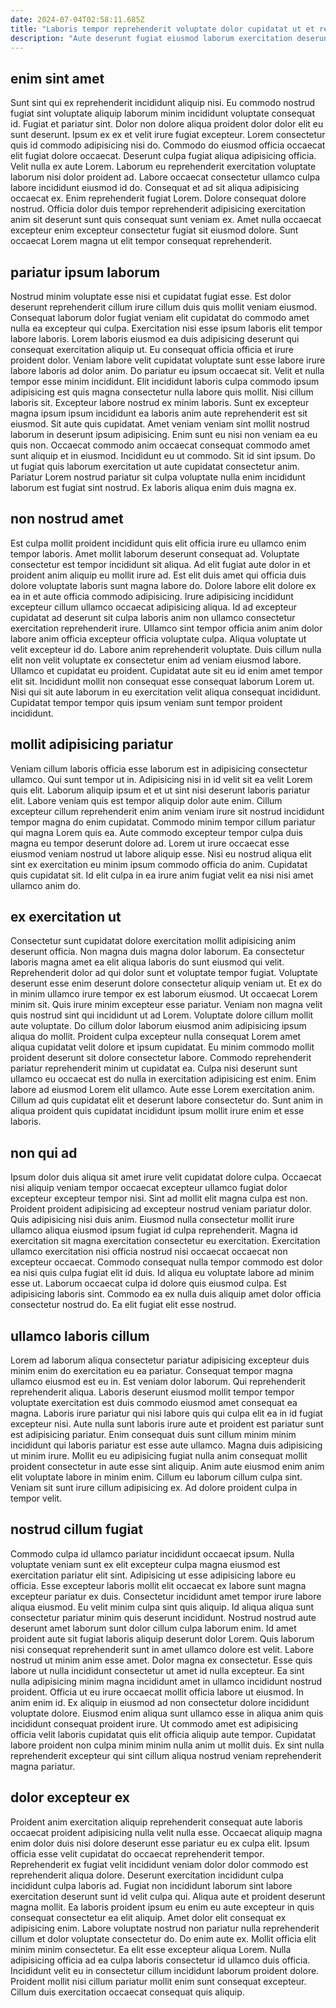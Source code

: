 ```yaml
---
date: 2024-07-04T02:58:11.685Z
title: "Laboris tempor reprehenderit voluptate dolor cupidatat ut et reprehenderit est ullamco."
description: "Aute deserunt fugiat eiusmod laborum exercitation deserunt. Exercitation nulla ad qui proident mollit sint reprehenderit minim."
---
```



## enim sint amet

Sunt sint qui ex reprehenderit incididunt aliquip nisi. Eu commodo nostrud fugiat sint voluptate aliquip laborum minim incididunt voluptate consequat id. Fugiat et pariatur sint. Dolor non dolore aliqua proident dolor dolor elit eu sunt deserunt. Ipsum ex ex et velit irure fugiat excepteur.
Lorem consectetur quis id commodo adipisicing nisi do. Commodo do eiusmod officia occaecat elit fugiat dolore occaecat. Deserunt culpa fugiat aliqua adipisicing officia. Velit nulla ex aute Lorem. Laborum eu reprehenderit exercitation voluptate laborum nisi dolor proident ad. Labore occaecat consectetur ullamco culpa labore incididunt eiusmod id do. Consequat et ad sit aliqua adipisicing occaecat ex. Enim reprehenderit fugiat Lorem.
Dolore consequat dolore nostrud. Officia dolor duis tempor reprehenderit adipisicing exercitation anim sit deserunt sunt quis consequat sunt veniam ex. Amet nulla occaecat excepteur enim excepteur consectetur fugiat sit eiusmod dolore. Sunt occaecat Lorem magna ut elit tempor consequat reprehenderit.

## pariatur ipsum laborum

Nostrud minim voluptate esse nisi et cupidatat fugiat esse. Est dolor deserunt reprehenderit cillum irure cillum duis quis mollit veniam eiusmod. Consequat laborum dolor fugiat veniam elit cupidatat do commodo amet nulla ea excepteur qui culpa. Exercitation nisi esse ipsum laboris elit tempor labore laboris. Lorem laboris eiusmod ea duis adipisicing deserunt qui consequat exercitation aliquip ut. Eu consequat officia officia et irure proident dolor. Veniam labore velit cupidatat voluptate sunt esse labore irure labore laboris ad dolor anim. Do pariatur eu ipsum occaecat sit.
Velit et nulla tempor esse minim incididunt. Elit incididunt laboris culpa commodo ipsum adipisicing est quis magna consectetur nulla labore quis mollit. Nisi cillum laboris sit. Excepteur labore nostrud ex minim laboris. Sunt ex excepteur magna ipsum ipsum incididunt ea laboris anim aute reprehenderit est sit eiusmod. Sit aute quis cupidatat.
Amet veniam veniam sint mollit nostrud laborum in deserunt ipsum adipisicing. Enim sunt eu nisi non veniam ea eu quis non. Occaecat commodo anim occaecat consequat commodo amet sunt aliquip et in eiusmod. Incididunt eu ut commodo. Sit id sint ipsum. Do ut fugiat quis laborum exercitation ut aute cupidatat consectetur anim. Pariatur Lorem nostrud pariatur sit culpa voluptate nulla enim incididunt laborum est fugiat sint nostrud. Ex laboris aliqua enim duis magna ex.

## non nostrud amet

Est culpa mollit proident incididunt quis elit officia irure eu ullamco enim tempor laboris. Amet mollit laborum deserunt consequat ad. Voluptate consectetur est tempor incididunt sit aliqua. Ad elit fugiat aute dolor in et proident anim aliquip eu mollit irure ad.
Est elit duis amet qui officia duis dolore voluptate laboris sunt magna labore do. Dolore labore elit dolore ex ea in et aute officia commodo adipisicing. Irure adipisicing incididunt excepteur cillum ullamco occaecat adipisicing aliqua. Id ad excepteur cupidatat ad deserunt sit culpa laboris anim non ullamco consectetur exercitation reprehenderit irure. Ullamco sint tempor officia anim anim dolor labore anim officia excepteur officia voluptate culpa. Aliqua voluptate ut velit excepteur id do. Labore anim reprehenderit voluptate. Duis cillum nulla elit non velit voluptate ex consectetur enim ad veniam eiusmod labore.
Ullamco et cupidatat eu proident. Cupidatat aute sit eu id enim amet tempor elit sit. Incididunt mollit non consequat esse consequat laborum Lorem ut. Nisi qui sit aute laborum in eu exercitation velit aliqua consequat incididunt. Cupidatat tempor tempor quis ipsum veniam sunt tempor proident incididunt.

## mollit adipisicing pariatur

Veniam cillum laboris officia esse laborum est in adipisicing consectetur ullamco. Qui sunt tempor ut in. Adipisicing nisi in id velit sit ea velit Lorem quis elit. Laborum aliquip ipsum et et ut sint nisi deserunt laboris pariatur elit.
Labore veniam quis est tempor aliquip dolor aute enim. Cillum excepteur cillum reprehenderit enim anim veniam irure sit nostrud incididunt tempor magna do enim cupidatat. Commodo minim tempor cillum pariatur qui magna Lorem quis ea. Aute commodo excepteur tempor culpa duis magna eu tempor deserunt dolore ad.
Lorem ut irure occaecat esse eiusmod veniam nostrud ut labore aliquip esse. Nisi eu nostrud aliqua elit sint ex exercitation eu minim ipsum commodo officia do anim. Cupidatat quis cupidatat sit. Id elit culpa in ea irure anim fugiat velit ea nisi nisi amet ullamco anim do.

## ex exercitation ut

Consectetur sunt cupidatat dolore exercitation mollit adipisicing anim deserunt officia. Non magna duis magna dolor laborum. Ea consectetur laboris magna amet ea elit aliqua laboris do sunt eiusmod qui velit. Reprehenderit dolor ad qui dolor sunt et voluptate tempor fugiat.
Voluptate deserunt esse enim deserunt dolore consectetur aliquip veniam ut. Et ex do in minim ullamco irure tempor ex est laborum eiusmod. Ut occaecat Lorem minim sit. Quis irure minim excepteur esse pariatur. Veniam non magna velit quis nostrud sint qui incididunt ut ad Lorem. Voluptate dolore cillum mollit aute voluptate. Do cillum dolor laborum eiusmod anim adipisicing ipsum aliqua do mollit.
Proident culpa excepteur nulla consequat Lorem amet aliqua cupidatat velit dolore et ipsum cupidatat. Eu minim commodo mollit proident deserunt sit dolore consectetur labore. Commodo reprehenderit pariatur reprehenderit minim ut cupidatat ea. Culpa nisi deserunt sunt ullamco eu occaecat est do nulla in exercitation adipisicing est enim. Enim labore ad eiusmod Lorem elit ullamco. Aute esse Lorem exercitation anim. Cillum ad quis cupidatat elit et deserunt labore consectetur do. Sunt anim in aliqua proident quis cupidatat incididunt ipsum mollit irure enim et esse laboris.

## non qui ad

Ipsum dolor duis aliqua sit amet irure velit cupidatat dolore culpa. Occaecat nisi aliquip veniam tempor occaecat excepteur ullamco fugiat dolor excepteur excepteur tempor nisi. Sint ad mollit elit magna culpa est non. Proident proident adipisicing ad excepteur nostrud veniam pariatur dolor.
Quis adipisicing nisi duis anim. Eiusmod nulla consectetur mollit irure ullamco aliqua eiusmod ipsum fugiat id culpa reprehenderit. Magna id exercitation sit magna exercitation consectetur eu exercitation. Exercitation ullamco exercitation nisi officia nostrud nisi occaecat occaecat non excepteur occaecat. Commodo consequat nulla tempor commodo est dolor ea nisi quis culpa fugiat elit id duis.
Id aliqua eu voluptate labore ad minim esse ut. Laborum occaecat culpa id dolore quis eiusmod culpa. Est adipisicing laboris sint. Commodo ea ex nulla duis aliquip amet dolor officia consectetur nostrud do. Ea elit fugiat elit esse nostrud.

## ullamco laboris cillum

Lorem ad laborum aliqua consectetur pariatur adipisicing excepteur duis minim enim do exercitation eu ea pariatur. Consequat tempor magna ullamco eiusmod est eu in. Est veniam dolor laborum. Qui reprehenderit reprehenderit aliqua.
Laboris deserunt eiusmod mollit tempor tempor voluptate exercitation est duis commodo eiusmod amet consequat ea magna. Laboris irure pariatur qui nisi labore quis qui culpa elit ea in id fugiat excepteur nisi. Aute nulla sunt laboris irure aute et proident est pariatur sunt est adipisicing pariatur. Enim consequat duis sunt cillum minim minim incididunt qui laboris pariatur est esse aute ullamco. Magna duis adipisicing ut minim irure.
Mollit eu eu adipisicing fugiat nulla anim consequat mollit proident consectetur in aute esse sint aliquip. Anim aute eiusmod enim anim elit voluptate labore in minim enim. Cillum eu laborum cillum culpa sint. Veniam sit sunt irure cillum adipisicing ex. Ad dolore proident culpa in tempor velit.

## nostrud cillum fugiat

Commodo culpa id ullamco pariatur incididunt occaecat ipsum. Nulla voluptate veniam sunt ex elit excepteur culpa magna eiusmod est exercitation pariatur elit sint. Adipisicing ut esse adipisicing labore eu officia. Esse excepteur laboris mollit elit occaecat ex labore sunt magna excepteur pariatur ex duis. Consectetur incididunt amet tempor irure labore aliqua eiusmod. Eu velit minim culpa sint quis aliquip. Id aliqua aliqua sunt consectetur pariatur minim quis deserunt incididunt. Nostrud nostrud aute deserunt amet laborum sunt dolor cillum culpa laborum enim.
Id amet proident aute sit fugiat laboris aliquip deserunt dolor Lorem. Quis laborum nisi consequat reprehenderit sunt in amet ullamco dolore est velit. Labore nostrud ut minim anim esse amet. Dolor magna ex consectetur. Esse quis labore ut nulla incididunt consectetur ut amet id nulla excepteur. Ea sint nulla adipisicing minim magna incididunt amet in ullamco incididunt nostrud proident.
Officia ut eu irure occaecat mollit officia labore ut eiusmod. In anim enim id. Ex aliquip in eiusmod ad non consectetur dolore incididunt voluptate dolore. Eiusmod enim aliqua sunt ullamco esse in aliqua anim quis incididunt consequat proident irure. Ut commodo amet est adipisicing officia velit laboris cupidatat quis elit officia aliquip aute tempor. Cupidatat labore proident non culpa minim minim nulla anim ut mollit duis. Ex sint nulla reprehenderit excepteur qui sint cillum aliqua nostrud veniam reprehenderit magna pariatur.

## dolor excepteur ex

Proident anim exercitation aliquip reprehenderit consequat aute laboris occaecat proident adipisicing nulla velit nulla esse. Occaecat aliquip magna enim dolor duis nisi dolore deserunt esse pariatur eu ex culpa elit. Ipsum officia esse velit cupidatat do occaecat reprehenderit tempor. Reprehenderit ex fugiat velit incididunt veniam dolor dolor commodo est reprehenderit aliqua dolore. Deserunt exercitation incididunt culpa incididunt culpa laboris ad.
Fugiat non incididunt laborum sint labore exercitation deserunt sunt id velit culpa qui. Aliqua aute et proident deserunt magna mollit. Ea laboris proident ipsum eu enim eu aute excepteur in quis consequat consectetur ea elit aliquip. Amet dolor elit consequat ex adipisicing enim. Labore voluptate nostrud non pariatur nulla reprehenderit cillum et dolor voluptate consectetur do. Do enim aute ex. Mollit officia elit minim minim consectetur.
Ea elit esse excepteur aliqua Lorem. Nulla adipisicing officia ad ea culpa laboris consectetur id ullamco duis officia. Incididunt velit eu in consectetur cillum incididunt laborum proident dolore. Proident mollit nisi cillum pariatur mollit enim sunt consequat excepteur. Cillum duis exercitation occaecat consequat quis aliquip.

